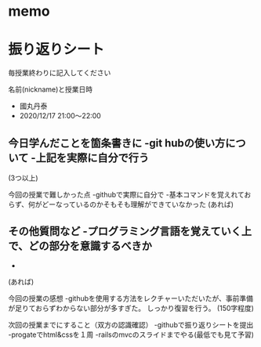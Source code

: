 # memo
# 振り返りシート

毎授業終わりに記入してください

名前(nickname)と授業日時
- 國丸丹泰
- 2020/12/17 21:00～22:00

今日学んだことを箇条書きに
-git hubの使い方について
-上記を実際に自分で行う
-
(3つ以上)

今回の授業で難しかった点
-githubで実際に自分で
-基本コマンドを覚えれておらず、何がどーなっているのかそもそも理解ができていなかった
(あれば)

その他質問など
-プログラミング言語を覚えていく上で、どの部分を意識するべきか
-
- 
(あれば)

今回の授業の感想
-githubを使用する方法をレクチャーいただいたが、事前準備が足りておらずわからない部分が多すぎた。
しっかり復習を行う。
(150字程度)

次回の授業までにすること（双方の認識確認）
-githubで振り返りシートを提出
-progateでhtml&cssを１周
-railsのmvcのスライドまでやる(最低でも見て予習)
